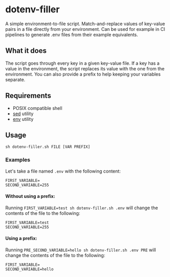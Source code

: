 # dotenv-filler
A simple environment-to-file script. Match-and-replace values of key-value pairs in a file directly from your environment. Can be used for example in CI pipelines to generate .env files from their example equivalents.

## What it does
The script goes through every key in a given key-value file. If a key has a value in the environment, the script replaces its value with the one from the environment.
You can also provide a prefix to help keeping your variables separate.

## Requirements
- POSIX compatible shell
- [sed](https://en.wikipedia.org/wiki/Sed) utility
- [env](https://en.wikipedia.org/wiki/Env) utility

## Usage
```
sh dotenv-filler.sh FILE [VAR PREFIX]
```

### Examples
Let's take a file named `.env` with the following content:
```
FIRST_VARIABLE=
SECOND_VARIABLE=255
```
#### Without using a prefix:
Running `FIRST_VARIABLE=test sh dotenv-filler.sh .env` will change the contents of the file to the following:
```
FIRST_VARIABLE=test
SECOND_VARIABLE=255
```
#### Using a prefix:
Running `PRE_SECOND_VARIABLE=hello sh dotenv-filler.sh .env PRE` will change the contents of the file to the following:
```
FIRST_VARIABLE=
SECOND_VARIABLE=hello
```

